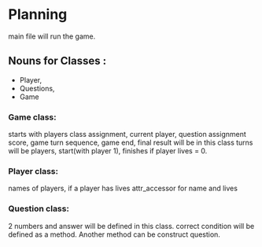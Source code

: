 # Planning
main file will run the game.

## Nouns for Classes : 
- Player, 
- Questions, 
- Game

### Game class: 
starts with players class assignment, current player, question assignment
score, game turn sequence, game end, final result will be in this class
turns will be players, start(with player 1), finishes if player lives = 0.

### Player class: 
names of players, if a player has lives
attr_accessor for name and lives

### Question class:
2 numbers and answer will be defined in this class. correct condition will be defined as a method. Another method can be construct question.









